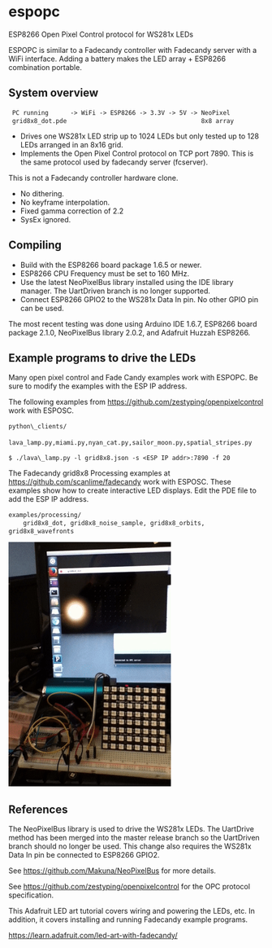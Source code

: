 # espopc
ESP8266 Open Pixel Control protocol for WS281x LEDs

ESPOPC is similar to a Fadecandy controller with Fadecandy server with a WiFi
interface. Adding a battery makes the LED array + ESP8266 combination portable.

## System overview

```
 PC running      -> WiFi -> ESP8266 -> 3.3V -> 5V -> NeoPixel
 grid8x8_dot.pde                                     8x8 array
```

- Drives one WS281x LED strip up to 1024 LEDs but only tested up to 128 LEDs arranged in an 8x16 grid.
- Implements the Open Pixel Control protocol on TCP port 7890. This is the same protocol used by fadecandy server (fcserver).

This is not a Fadecandy controller hardware clone.

- No dithering.
- No keyframe interpolation.
- Fixed gamma correction of 2.2
- SysEx ignored.

## Compiling

- Build with the ESP8266 board package 1.6.5 or newer.
- ESP8266 CPU Frequency must be set to 160 MHz.
- Use the latest NeoPixelBus library installed using the IDE library manager. The UartDriven branch is no longer supported.
- Connect ESP8266 GPIO2 to the WS281x Data In pin. No other GPIO pin can be used.

The most recent testing was done using Arduino IDE 1.6.7, ESP8266 board package 2.1.0, NeoPixelBus library 2.0.2, and Adafruit Huzzah ESP8266.

## Example programs to drive the LEDs

Many open pixel control and Fade Candy examples work with ESPOPC. Be sure to
modify the examples with the ESP IP address.

The following examples from https://github.com/zestyping/openpixelcontrol work
with ESPOSC.

    python\_clients/
        lava_lamp.py,miami.py,nyan_cat.py,sailor_moon.py,spatial_stripes.py

```
$ ./lava\_lamp.py -l grid8x8.json -s <ESP IP addr>:7890 -f 20
```

The Fadecandy grid8x8 Processing examples at https://github.com/scanlime/fadecandy work with ESPOSC. These examples show how
to create interactive LED displays. Edit the PDE file to add the ESP IP address.

    examples/processing/
        grid8x8_dot, grid8x8_noise_sample, grid8x8_orbits, grid8x8_wavefronts

![Automated Playback](./espopc.gif "Automated Playback")

## References

The NeoPixelBus library is used to drive the WS281x LEDs. The UartDrive method
has been merged into the master release branch so the UartDriven branch should
no longer be used. This change also requires the WS281x Data In pin be
connected to ESP8266 GPIO2.

See https://github.com/Makuna/NeoPixelBus for more details.

See https://github.com/zestyping/openpixelcontrol for the OPC protocol specification.

This Adafruit LED art tutorial covers wiring and powering the LEDs, etc. In
addition, it covers installing and running Fadecandy example programs.

https://learn.adafruit.com/led-art-with-fadecandy/
